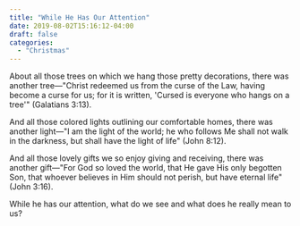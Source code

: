 ```yaml
---
title: "While He Has Our Attention"
date: 2019-08-02T15:16:12-04:00
draft: false
categories:
  - "Christmas"
---
```


About all those trees on which we hang those pretty decorations, there was another tree—"Christ redeemed us from the curse of the Law, having become a curse for us; for it is written, 'Cursed is everyone who hangs on a tree'" (Galatians 3:13).

And all those colored lights outlining our comfortable homes, there was another light—"I am the light of the world; he who follows Me shall not walk in the darkness, but shall have the light of life" (John 8:12).

And all those lovely gifts we so enjoy giving and receiving, there was another gift—"For God so loved the world, that He gave His only begotten Son, that whoever believes in Him should not perish, but have eternal life" (John 3:16).

While he has our attention, what do we see and what does he really mean to us?
